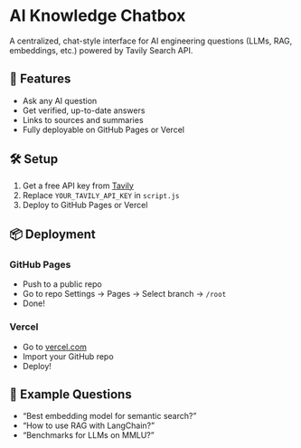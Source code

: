 # AI Knowledge Chatbox

A centralized, chat-style interface for AI engineering questions (LLMs, RAG, embeddings, etc.) powered by Tavily Search API.

## 🚀 Features

- Ask any AI question
- Get verified, up-to-date answers
- Links to sources and summaries
- Fully deployable on GitHub Pages or Vercel

## 🛠 Setup

1. Get a free API key from [Tavily](https://www.tavily.com/)
2. Replace `YOUR_TAVILY_API_KEY` in `script.js`
3. Deploy to GitHub Pages or Vercel

## 📦 Deployment

### GitHub Pages

- Push to a public repo
- Go to repo Settings → Pages → Select branch → `/root`
- Done!

### Vercel

- Go to [vercel.com](https://vercel.com/)
- Import your GitHub repo
- Deploy!

## 🧠 Example Questions

- “Best embedding model for semantic search?”
- “How to use RAG with LangChain?”
- “Benchmarks for LLMs on MMLU?”
